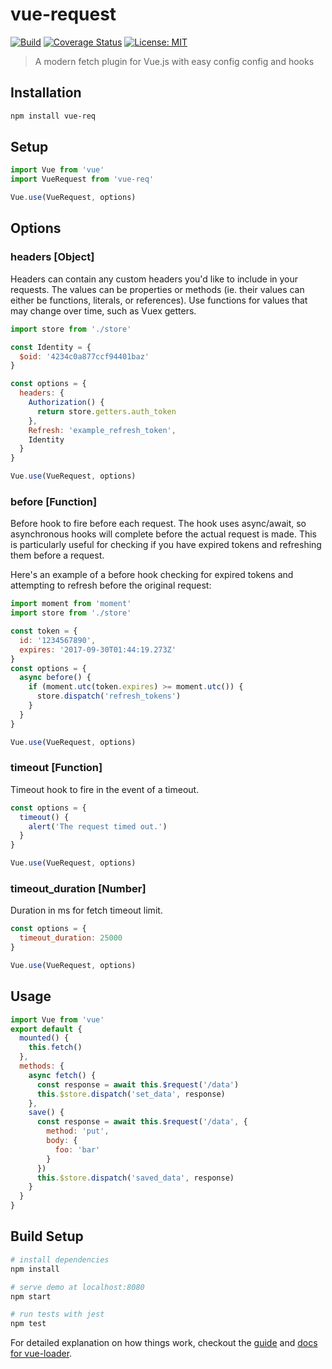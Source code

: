 # vue-request

[![Build](https://travis-ci.org/nickforddesign/vue-req.svg?branch=master)](#)
[![Coverage Status](https://coveralls.io/repos/github/nickforddesign/vue-req/badge.svg?branch=master)](https://coveralls.io/github/nickforddesign/vue-req?branch=master)
[![License: MIT](https://img.shields.io/badge/License-MIT-blue.svg)](https://opensource.org/licenses/MIT)

> A modern fetch plugin for Vue.js with easy config config and hooks

## Installation

``` bash
npm install vue-req
```

## Setup

```js
import Vue from 'vue'
import VueRequest from 'vue-req'

Vue.use(VueRequest, options)
```

## Options

### headers [Object]
Headers can contain any custom headers you'd like to include in your requests. The values can be properties or methods (ie. their values can either be functions, literals, or references). Use functions for values that may change over time, such as Vuex getters.

```js
import store from './store'

const Identity = {
  $oid: '4234c0a877ccf94401baz'
}

const options = {
  headers: {
    Authorization() {
      return store.getters.auth_token
    },
    Refresh: 'example_refresh_token',
    Identity
  }
}

Vue.use(VueRequest, options)
```

### before [Function]
Before hook to fire before each request. The hook uses async/await, so asynchronous hooks will complete before the actual request is made. This is particularly useful for checking if you have expired tokens and refreshing them before a request.

Here's an example of a before hook checking for expired tokens and attempting to refresh before the original request:

```js
import moment from 'moment'
import store from './store'

const token = {
  id: '1234567890',
  expires: '2017-09-30T01:44:19.273Z'
}
const options = {
  async before() {
    if (moment.utc(token.expires) >= moment.utc()) {
      store.dispatch('refresh_tokens')
    }
  }
}

Vue.use(VueRequest, options)
```

### timeout [Function]
Timeout hook to fire in the event of a timeout.

```js
const options = {
  timeout() {
    alert('The request timed out.')
  }
}

Vue.use(VueRequest, options)
```

### timeout_duration [Number]
Duration in ms for fetch timeout limit.

```js
const options = {
  timeout_duration: 25000
}

Vue.use(VueRequest, options)
```

## Usage

```js
import Vue from 'vue'
export default {
  mounted() {
    this.fetch()
  },
  methods: {
    async fetch() {
      const response = await this.$request('/data')
      this.$store.dispatch('set_data', response)
    },
    save() {
      const response = await this.$request('/data', {
        method: 'put',
        body: {
          foo: 'bar'
        }
      })
      this.$store.dispatch('saved_data', response)
    }
  }
}
```

## Build Setup

``` bash
# install dependencies
npm install

# serve demo at localhost:8080
npm start

# run tests with jest
npm test
```

For detailed explanation on how things work, checkout the [guide](http://vuejs-templates.github.io/webpack/) and [docs for vue-loader](http://vuejs.github.io/vue-loader).